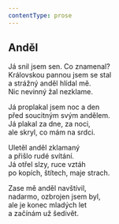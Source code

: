 ```yaml
---
contentType: prose
---
```


## Anděl

Já snil jsem sen. Co znamenal?  
Královskou pannou jsem se stal  
a strážný anděl hlídal mě.  
Nic nevinný žal nezklame.

Já proplakal jsem noc a den  
před soucitným svým andělem.  
Já plakal za dne, za noci,  
ale skryl, co mám na srdci.

Uletěl anděl zklamaný  
a přišlo rudé svítání.  
Já otřel slzy, ruce vztáh  
po kopích, štítech, maje strach.

Zase mě anděl navštívil,  
nadarmo, ozbrojen jsem byl,  
ale je konec mladých let  
a začínám už šedivět.
